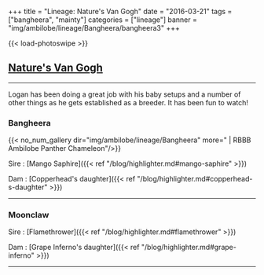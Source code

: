 +++
title = "Lineage: Nature's Van Gogh"
date = "2016-03-21"
tags = ["bangheera", "mainty"]
categories = ["lineage"]
banner = "img/ambilobe/lineage/Bangheera/bangheera3"
+++

{{< load-photoswipe >}}

## [Nature's Van Gogh](https://naturesvangogh.com/)
---
Logan has been doing a great job with his baby setups and a number of other things as he gets established as a breeder. It has been fun to watch!

### Bangheera

{{< no_num_gallery dir="img/ambilobe/lineage/Bangheera" more=" | RBBB Ambilobe Panther Chameleon"/>}}

Sire
: [Mango Saphire]({{< ref "/blog/highlighter.md#mango-saphire" >}})

Dam
: [Copperhead's daughter]({{< ref "/blog/highlighter.md#copperhead-s-daughter" >}})

---

### Moonclaw

Sire
: [Flamethrower]({{< ref "/blog/highlighter.md#flamethrower" >}})

Dam
: [Grape Inferno's daughter]({{< ref "/blog/highlighter.md#grape-inferno" >}})

---

